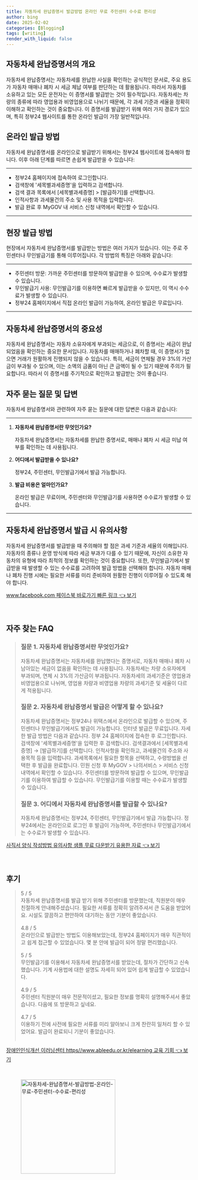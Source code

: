 ```yaml
---
title: 자동차세 완납증명서 발급방법 온라인 무료 주민센터 수수료 편리성
author: bing
date: 2025-02-02
categories: [Blogging]
tags: [writing]
render_with_liquid: false
---
```



<h2 id='자동차세_완납증명서_의_개요'>자동차세 완납증명서의 개요</h2>

<p>자동차세 완납증명서는 자동차세를 완납한 사실을 확인하는 공식적인 문서로, 주요 용도가 자동차 매매나 폐차 시 세금 체납 여부를 판단하는 데 활용됩니다. 따라서 자동차를 소유하고 있는 모든 운전자는 이 증명서를 발급받는 것이 필수적입니다. 자동차세는 차량의 종류에 따라 영업용과 비영업용으로 나뉘기 때문에, 각 과세 기준과 세율을 정확히 이해하고 확인하는 것이 중요합니다. 이 증명서를 발급받기 위해 여러 가지 경로가 있으며, 특히 정부24 웹사이트를 통한 온라인 발급이 가장 일반적입니다.</p>

<h2 id='온라인_발급_방법'>온라인 발급 방법</h2>

<p>자동차세 완납증명서를 온라인으로 발급받기 위해서는 정부24 웹사이트에 접속해야 합니다. 이후 아래 단계를 따르면 손쉽게 발급받을 수 있습니다:</p>

<hr />

<ul>
    <li>정부24 홈페이지에 접속하여 로그인합니다.</li>
    <li>검색창에 '세목별과세증명'을 입력하고 검색합니다.</li>
    <li>검색 결과 목록에서 [세목별과세증명] > [발급하기]를 선택합니다.</li>
    <li>인적사항과 과세물건의 주소 및 사용 목적을 입력합니다.</li>
    <li>발급 완료 후 MyGOV 내 서비스 신청 내역에서 확인할 수 있습니다.</li>
</ul>

<hr />

<h2 id='현장_발급_방법'>현장 발급 방법</h2>

<p>현장에서 자동차세 완납증명서를 발급받는 방법은 여러 가지가 있습니다. 이는 주로 주민센터나 무인발급기를 통해 이루어집니다. 각 방법의 특징은 아래와 같습니다:</p>

<hr />

<ul>
    <li>주민센터 방문: 가까운 주민센터를 방문하여 발급받을 수 있으며, 수수료가 발생할 수 있습니다.</li>
    <li>무인발급기 사용: 무인발급기를 이용하면 빠르게 발급받을 수 있지만, 이 역시 수수료가 발생할 수 있습니다.</li>
    <li>정부24 홈페이지에서 직접 온라인 발급이 가능하여, 온라인 발급은 무료입니다.</li>
</ul>

<hr />

<h2 id='자동차세_완납증명서의_중요성'>자동차세 완납증명서의 중요성</h2>

<p>자동차세 완납증명서는 자동차 소유자에게 부과되는 세금으로, 이 증명서는 세금이 완납되었음을 확인하는 중요한 문서입니다. 자동차를 매매하거나 폐차할 때, 이 증명서가 없으면 거래가 원활하게 진행되지 않을 수 있습니다. 특히, 세금이 연체될 경우 3%의 가산금이 부과될 수 있으며, 이는 소액의 금품이 아닌 큰 금액이 될 수 있기 때문에 주의가 필요합니다. 따라서 이 증명서를 주기적으로 확인하고 발급받는 것이 좋습니다.</p>

<h2 id='자주_묻는_질문_및_답변'>자주 묻는 질문 및 답변</h2>

<p>자동차세 완납증명서와 관련하여 자주 묻는 질문에 대한 답변은 다음과 같습니다:</p>

<hr />

<ol>
    <li>
        <b>자동차세 완납증명서란 무엇인가요?</b>
        <p>자동차세 완납증명서는 자동차세를 완납한 증명서로, 매매나 폐차 시 세금 미납 여부를 확인하는 데 사용됩니다.</p>
    </li>
    <li>
        <b>어디에서 발급받을 수 있나요?</b>
        <p>정부24, 주민센터, 무인발급기에서 발급 가능합니다.</p>
    </li>
    <li>
        <b>발급 비용은 얼마인가요?</b>
        <p>온라인 발급은 무료이며, 주민센터와 무인발급기를 사용하면 수수료가 발생할 수 있습니다.</p>
    </li>
</ol>

<hr />

<h2 id='자동차세_완납증명서_발급시_유의사항'>자동차세 완납증명서 발급 시 유의사항</h2>

<p>자동차세 완납증명서를 발급받을 때 주의해야 할 점은 과세 기준과 세율의 이해입니다. 자동차의 종류나 운영 방식에 따라 세금 부과가 다를 수 있기 때문에, 자신이 소유한 자동차의 유형에 따라 최적의 정보를 확인하는 것이 중요합니다. 또한, 무인발급기에서 발급받을 때 발생할 수 있는 수수료를 고려하여 발급 방법을 선택해야 합니다. 자동차 매매나 폐차 진행 시에는 필요한 서류를 미리 준비하여 원활한 진행이 이루어질 수 있도록 해야 합니다.</p>


<p><a class="click-button" title="www.facebook.com 페이스북 바로가기 빠른 링크" href="https://adkhouse.github.io/posts/www.facebook.com-%ED%8E%98%EC%9D%B4%EC%8A%A4%EB%B6%81-%EB%B0%94%EB%A1%9C%EA%B0%80%EA%B8%B0-%EB%B9%A0%EB%A5%B8-%EB%A7%81%ED%81%AC/" rel="dofollow">www.facebook.com 페이스북 바로가기 빠른 링크 👈 보기</a></p><br>
<h2 id='자주_찾는_FAQ'>자주 찾는 FAQ</h2>
<div itemscope="" itemtype="https://schema.org/FAQPage"> 
<blockquote> 
<div itemscope="" itemprop="mainEntity" itemtype="https://schema.org/Question"> 
<h3 itemprop="name">질문 1. 자동차세 완납증명서란 무엇인가요?</h3> 
<div itemscope="" itemprop="acceptedAnswer" itemtype="https://schema.org/Answer"> 
<span itemprop="text"> 
<p>자동차세 완납증명서는 자동차세를 완납했다는 증명서로, 자동차 매매나 폐차 시 남아있는 세금이 없음을 확인하는 데 사용됩니다. 자동차세는 차량 소유자에게 부과되며, 연체 시 3%의 가산금이 부과됩니다. 자동차세의 과세기준은 영업용과 비영업용으로 나뉘며, 영업용 차량과 비영업용 차량의 과세기준 및 세율이 다르게 적용됩니다.</p> 
</span> 
</div> 
</div> 

<div itemscope="" itemprop="mainEntity" itemtype="https://schema.org/Question"> 
<h3 itemprop="name">질문 2. 자동차세 완납증명서 발급은 어떻게 할 수 있나요?</h3> 
<div itemscope="" itemprop="acceptedAnswer" itemtype="https://schema.org/Answer"> 
<span itemprop="text"> 
<p>자동차세 완납증명서는 정부24나 위택스에서 온라인으로 발급할 수 있으며, 주민센터나 무인발급기에서도 발급이 가능합니다. 인터넷 발급은 무료입니다. 자세한 발급 방법은 다음과 같습니다. 정부 24 홈페이지에 접속한 후 로그인합니다. 검색창에 '세목별과세증명'을 입력한 후 검색합니다. 검색결과에서 [세목별과세증명] → [발급하기]를 선택합니다. 인적사항을 확인하고, 과세물건의 주소와 사용목적 등을 입력합니다. 과세목록에서 필요한 항목을 선택하고, 수령방법을 선택한 후 발급을 완료합니다. 민원 신청 후 MyGOV > 나의서비스 > 서비스 신청내역에서 확인할 수 있습니다. 주민센터를 방문하여 발급할 수 있으며, 무인발급기를 이용하여 발급할 수 있습니다. 무인발급기를 이용할 때는 수수료가 발생할 수 있습니다.</p> 
</span> 
</div> 
</div> 

<div itemscope="" itemprop="mainEntity" itemtype="https://schema.org/Question"> 
<h3 itemprop="name">질문 3. 어디에서 자동차세 완납증명서를 발급할 수 있나요?</h3> 
<div itemscope="" itemprop="acceptedAnswer" itemtype="https://schema.org/Answer"> 
<span itemprop="text"> 
<p>자동차세 완납증명서는 정부24, 주민센터, 무인발급기에서 발급 가능합니다. 정부24에서는 온라인으로 로그인 후 발급이 가능하며, 주민센터나 무인발급기에서는 수수료가 발생할 수 있습니다.</p> 
</span> 
</div> 
</div> 
</blockquote> 
</div>
<p><a class="click-button" title="사직서 양식 작성방법 유의사항 샘플 무료 다운받기 유용한 자료" href="https://adkhouse.github.io/posts/%EC%82%AC%EC%A7%81%EC%84%9C-%EC%96%91%EC%8B%9D-%EC%9E%91%EC%84%B1%EB%B0%A9%EB%B2%95-%EC%9C%A0%EC%9D%98%EC%82%AC%ED%95%AD-%EC%83%98%ED%94%8C-%EB%AC%B4%EB%A3%8C-%EB%8B%A4%EC%9A%B4%EB%B0%9B%EA%B8%B0-%EC%9C%A0%EC%9A%A9%ED%95%9C-%EC%9E%90%EB%A3%8C/" rel="dofollow">사직서 양식 작성방법 유의사항 샘플 무료 다운받기 유용한 자료 👈 보기</a></p><br>
<h2 id='후기'>후기</h2>
<div itemscope itemtype="https://schema.org/Product">
  <blockquote>
  <div itemprop="review" itemscope itemtype="https://schema.org/Review">
      <div itemprop="reviewRating" itemscope itemtype="https://schema.org/Rating"> <span itemprop="ratingValue">5</span> / <span itemprop="bestRating">5</span> </div>
      <span itemprop="reviewBody">자동차세 완납증명서를 발급 받기 위해 주민센터를 방문했는데, 직원분이 매우 친절하게 안내해주셨습니다. 필요한 서류를 정확히 알려주셔서 큰 도움을 받았어요. 시설도 깔끔하고 편안하여 대기하는 동안 기분이 좋았습니다.</span>
  </div>
  <br>
  <div itemprop="review" itemscope itemtype="https://schema.org/Review">
      <div itemprop="reviewRating" itemscope itemtype="https://schema.org/Rating"> <span itemprop="ratingValue">4.8</span> / <span itemprop="bestRating">5</span> </div>
      <span itemprop="reviewBody">온라인으로 발급받는 방법도 이용해보았는데, 정부24 홈페이지가 매우 직관적이고 쉽게 접근할 수 있었습니다. 몇 분 안에 발급이 되어 정말 편리했습니다.</span>
  </div>
  <br>
  <div itemprop="review" itemscope itemtype="https://schema.org/Review">
      <div itemprop="reviewRating" itemscope itemtype="https://schema.org/Rating"> <span itemprop="ratingValue">5</span> / <span itemprop="bestRating">5</span> </div>
      <span itemprop="reviewBody">무인발급기를 이용해서 자동차세 완납증명서를 받았는데, 절차가 간단하고 신속했습니다. 기계 사용법에 대한 설명도 자세히 되어 있어 쉽게 발급할 수 있었습니다.</span>
  </div>
  <br>
  <div itemprop="review" itemscope itemtype="https://schema.org/Review">
      <div itemprop="reviewRating" itemscope itemtype="https://schema.org/Rating"> <span itemprop="ratingValue">4.9</span> / <span itemprop="bestRating">5</span> </div>
      <span itemprop="reviewBody">주민센터 직원분이 매우 전문적이셨고, 필요한 정보를 명확히 설명해주셔서 좋았습니다. 다음에 또 방문하고 싶네요.</span>
  </div>
  <br>
  <div itemprop="review" itemscope itemtype="https://schema.org/Review">
      <div itemprop="reviewRating" itemscope itemtype="https://schema.org/Rating"> <span itemprop="ratingValue">4.7</span> / <span itemprop="bestRating">5</span> </div>
      <span itemprop="reviewBody">이용하기 전에 사전에 필요한 서류를 미리 알아보니 크게 찬란히 일처리 할 수 있었어요. 발급이 완료되니 기분이 좋았습니다.</span>
  </div>
  <br>
  </blockquote>
</div>
<p><a class="click-button" title="장애인인식개선 이러닝센터 https//www.ableedu.or.kr/elearning 교육 기회" href="https://adkhouse.github.io/posts/%EC%9E%A5%EC%95%A0%EC%9D%B8%EC%9D%B8%EC%8B%9D%EA%B0%9C%EC%84%A0-%EC%9D%B4%EB%9F%AC%EB%8B%9D%EC%84%BC%ED%84%B0-httpswww.ableedu.or.krelearning-%EA%B5%90%EC%9C%A1-%EA%B8%B0%ED%9A%8C/" rel="dofollow">장애인인식개선 이러닝센터 https//www.ableedu.or.kr/elearning 교육 기회 👈 보기</a></p><br>
<figure class="image"><img src="https://adkhouse.github.io/assets/img/thumbnail/자동차세-완납증명서-발급방법-온라인-무료-주민센터-수수료-편리성.webp" alt="자동차세-완납증명서-발급방법-온라인-무료-주민센터-수수료-편리성" width="256" height="256"></figure>